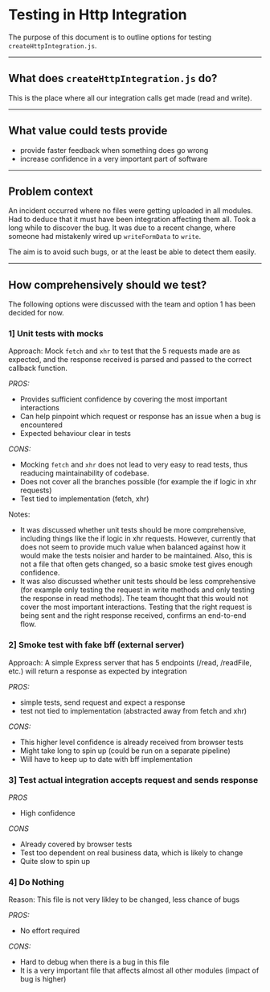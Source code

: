 # Testing in Http Integration

The purpose of this document is to outline options for testing `createHttpIntegration.js`.

---

## What does `createHttpIntegration.js` do?

This is the place where all our integration calls get made (read and write).

---

## What value could tests provide

- provide faster feedback when something does go wrong
- increase confidence in a very important part of software

---

## Problem context

An incident occurred where no files were getting uploaded in all modules. Had to deduce that it must have been integration affecting them all. Took a long while to discover the bug. It was due to a recent change, where someone had mistakenly wired up `writeFormData` to `write`. 

The aim is to avoid such bugs, or at the least be able to detect them easily.

---

## How comprehensively should we test?
The following options were discussed with the team and option 1 has been decided for now.

### 1] Unit tests with mocks
Approach: 
Mock `fetch` and `xhr` to test that the 5 requests made are as expected, and the response received is parsed and passed to the correct callback function.

*PROS:*
- Provides sufficient confidence by covering the most important interactions
- Can help pinpoint which request or response has an issue when a bug is encountered
- Expected behaviour clear in tests


*CONS:*
- Mocking `fetch` and `xhr` does not lead to very easy to read tests, thus readucing maintainability of codebase.
- Does not cover all the branches possible (for example the if logic in xhr requests)
- Test tied to implementation (fetch, xhr)

Notes: 
- It was discussed whether unit tests should be more comprehensive, including things like the if logic in xhr requests. However, currently that does not seem to provide much value when balanced against how it would make the tests noisier and harder to be maintained. Also, this is not a file that often gets changed, so a basic smoke test gives enough confidence.
- It was also discussed whether unit tests should be less comprehensive (for example only testing the request in write methods and only testing the response in read methods). The team thought that this would not cover the most important interactions. Testing that the right request is being sent and the right response received, confirms an end-to-end flow. 


### 2] Smoke test with fake bff (external server)

Approach:
A simple Express server that has 5 endpoints (/read, /readFile, etc.) will return a response as expected by integration

*PROS:*
- simple tests, send  request and expect a response
- test not tied to implementation (abstracted away from fetch and xhr)

*CONS:*
- This higher level confidence is already received from browser tests
- Might take long to spin up (could be run on a separate pipeline)
- Will have to keep up to date with bff implementation

### 3] Test actual integration accepts request and sends response

*PROS*
- High confidence

*CONS*
- Already covered by browser tests
- Test too dependent on real business data, which is likely to change
- Quite slow to spin up

### 4] Do Nothing
Reason: This file is not very likley to be changed, less chance of bugs

*PROS:*
- No effort required

*CONS:*
- Hard to debug when there is a bug in this file
- It is a very important file that affects almost all other modules (impact of bug is higher)
